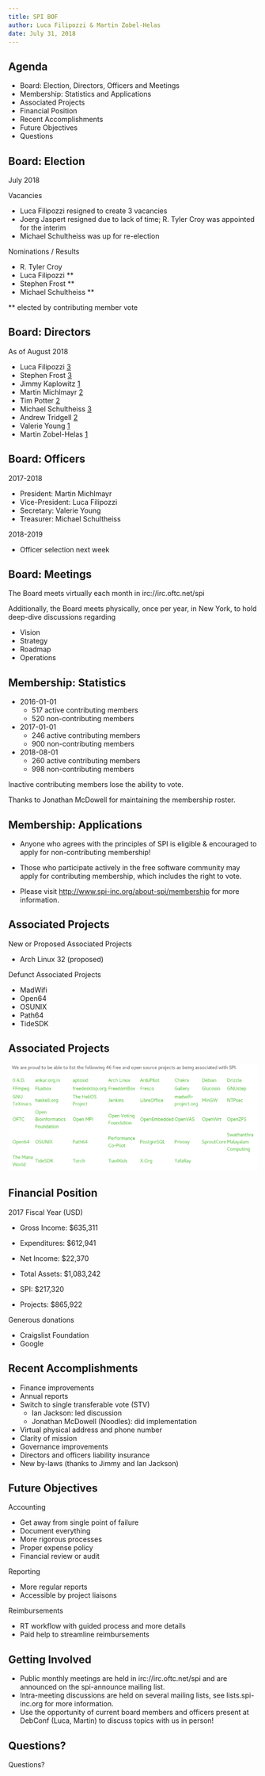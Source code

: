 ```yaml
---
title: SPI BOF
author: Luca Filipozzi & Martin Zobel-Helas
date: July 31, 2018
---
```


## Agenda

* Board: Election, Directors, Officers and Meetings
* Membership: Statistics and Applications
* Associated Projects
* Financial Position
* Recent Accomplishments
* Future Objectives
* Questions

## Board: Election

July 2018

Vacancies

* Luca Filipozzi resigned to create 3 vacancies
* Joerg Jaspert resigned due to lack of time; R. Tyler Croy was appointed for the interim
* Michael Schultheiss was up for re-election

Nominations / Results

* R. Tyler Croy
* Luca Filipozzi **
* Stephen Frost **
* Michael Schultheiss **

** elected by contributing member vote

## Board: Directors

As of August 2018

* Luca Filipozzi [3]
* Stephen Frost [3]
* Jimmy Kaplowitz [1]
* Martin Michlmayr [2]
* Tim Potter [2]
* Michael Schultheiss [3]
* Andrew Tridgell [2]
* Valerie Young [1]
* Martin Zobel-Helas [1]

[1]: 2016-2019
[2]: 2017-2020
[3]: 2018-2021

## Board: Officers

2017-2018

* President: Martin Michlmayr
* Vice-President: Luca Filipozzi
* Secretary: Valerie Young
* Treasurer: Michael Schultheiss

2018-2019

* Officer selection next week

## Board: Meetings

The Board meets virtually each month in irc://irc.oftc.net/spi

Additionally, the Board meets physically, once per year, in New York, to hold
deep-dive discussions regarding

* Vision
* Strategy
* Roadmap
* Operations

## Membership: Statistics

* 2016-01-01
   * 517 active contributing members
   * 520 non-contributing members
* 2017-01-01
   * 246 active contributing members
   * 900 non-contributing members
* 2018-08-01
   * 260 active contributing members
   * 998 non-contributing members

Inactive contributing members lose the ability to vote.

Thanks to Jonathan McDowell for maintaining the membership roster.

## Membership: Applications

* Anyone who agrees with the principles of SPI is eligible & encouraged to apply for non-contributing membership!

* Those who participate actively in the free software community may apply for contributing membership, which includes the right to vote.

* Please visit http://www.spi-inc.org/about-spi/membership for more information.

## Associated Projects

New or Proposed Associated Projects

* Arch Linux 32 (proposed)

Defunct Associated Projects

* MadWifi
* Open64
* OSUNIX
* Path64
* TideSDK

## Associated Projects

![](projects.png)

## Financial Position

2017 Fiscal Year (USD)

* Gross Income: $635,311
* Expenditures: $612,941
* Net Income: $22,370

* Total Assets: $1,083,242

* SPI: $217,320
* Projects: $865,922

Generous donations

* Craigslist Foundation
* Google

## Recent Accomplishments

* Finance improvements
* Annual reports
* Switch to single transferable vote (STV)
   * Ian Jackson: led discussion
   * Jonathan McDowell (Noodles): did implementation
* Virtual physical address and phone number
* Clarity of mission
* Governance improvements
* Directors and officers liability insurance
* New by-laws (thanks to Jimmy and Ian Jackson)

## Future Objectives

Accounting

* Get away from single point of failure
* Document everything
* More rigorous processes
* Proper expense policy
* Financial review or audit

Reporting

* More regular reports
* Accessible by project liaisons

Reimbursements

* RT workflow with guided process and more details
* Paid help to streamline reimbursements

## Getting Involved

* Public monthly meetings are held in irc://irc.oftc.net/spi and are announced on the spi-announce mailing list.
* Intra-meeting discussions are held on several mailing lists, see lists.spi-inc.org for more information.
* Use the opportunity of current board members and officers present at DebConf (Luca, Martin) to discuss topics with us in person!

## Questions?

Questions?

